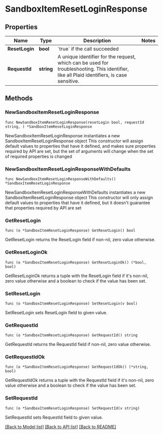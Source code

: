 # SandboxItemResetLoginResponse

## Properties

Name | Type | Description | Notes
------------ | ------------- | ------------- | -------------
**ResetLogin** | **bool** | &#x60;true&#x60; if the call succeeded | 
**RequestId** | **string** | A unique identifier for the request, which can be used for troubleshooting. This identifier, like all Plaid identifiers, is case sensitive. | 

## Methods

### NewSandboxItemResetLoginResponse

`func NewSandboxItemResetLoginResponse(resetLogin bool, requestId string, ) *SandboxItemResetLoginResponse`

NewSandboxItemResetLoginResponse instantiates a new SandboxItemResetLoginResponse object
This constructor will assign default values to properties that have it defined,
and makes sure properties required by API are set, but the set of arguments
will change when the set of required properties is changed

### NewSandboxItemResetLoginResponseWithDefaults

`func NewSandboxItemResetLoginResponseWithDefaults() *SandboxItemResetLoginResponse`

NewSandboxItemResetLoginResponseWithDefaults instantiates a new SandboxItemResetLoginResponse object
This constructor will only assign default values to properties that have it defined,
but it doesn't guarantee that properties required by API are set

### GetResetLogin

`func (o *SandboxItemResetLoginResponse) GetResetLogin() bool`

GetResetLogin returns the ResetLogin field if non-nil, zero value otherwise.

### GetResetLoginOk

`func (o *SandboxItemResetLoginResponse) GetResetLoginOk() (*bool, bool)`

GetResetLoginOk returns a tuple with the ResetLogin field if it's non-nil, zero value otherwise
and a boolean to check if the value has been set.

### SetResetLogin

`func (o *SandboxItemResetLoginResponse) SetResetLogin(v bool)`

SetResetLogin sets ResetLogin field to given value.


### GetRequestId

`func (o *SandboxItemResetLoginResponse) GetRequestId() string`

GetRequestId returns the RequestId field if non-nil, zero value otherwise.

### GetRequestIdOk

`func (o *SandboxItemResetLoginResponse) GetRequestIdOk() (*string, bool)`

GetRequestIdOk returns a tuple with the RequestId field if it's non-nil, zero value otherwise
and a boolean to check if the value has been set.

### SetRequestId

`func (o *SandboxItemResetLoginResponse) SetRequestId(v string)`

SetRequestId sets RequestId field to given value.



[[Back to Model list]](../README.md#documentation-for-models) [[Back to API list]](../README.md#documentation-for-api-endpoints) [[Back to README]](../README.md)


